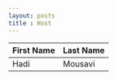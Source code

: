 ```yaml
---
layout: posts
title : Host
---
```

| First Name | Last Name |
|------------|------------| 
| Hadi | Mousavi |